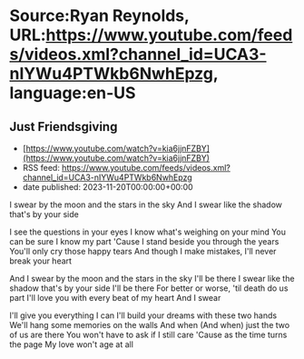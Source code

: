 # Source:Ryan Reynolds, URL:https://www.youtube.com/feeds/videos.xml?channel_id=UCA3-nIYWu4PTWkb6NwhEpzg, language:en-US

## Just Friendsgiving
 - [https://www.youtube.com/watch?v=kia6jjnFZBY](https://www.youtube.com/watch?v=kia6jjnFZBY)
 - RSS feed: https://www.youtube.com/feeds/videos.xml?channel_id=UCA3-nIYWu4PTWkb6NwhEpzg
 - date published: 2023-11-20T00:00:00+00:00

I swear by the moon and the stars in the sky
And I swear like the shadow that's by your side

I see the questions in your eyes
I know what's weighing on your mind
You can be sure I know my part
'Cause I stand beside you through the years
You'll only cry those happy tears
And though I make mistakes, I'll never break your heart

And I swear by the moon and the stars in the sky
I'll be there
I swear like the shadow that's by your side
I'll be there
For better or worse, 'til death do us part
I'll love you with every beat of my heart
And I swear

I'll give you everything I can
I'll build your dreams with these two hands
We'll hang some memories on the walls
And when (And when) just the two of us are there
You won't have to ask if I still care
'Cause as the time turns the page
My love won't age at all

